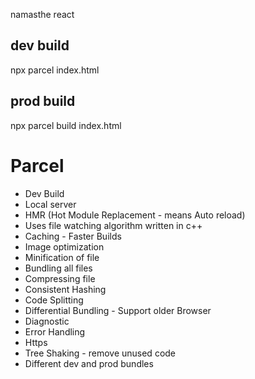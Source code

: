 namasthe react

## dev build

npx parcel index.html

## prod build

npx parcel build index.html

# Parcel

- Dev Build
- Local server
- HMR (Hot Module Replacement - means Auto reload)
- Uses file watching algorithm written in c++
- Caching - Faster Builds
- Image optimization
- Minification of file
- Bundling all files
- Compressing file
- Consistent Hashing
- Code Splitting
- Differential Bundling - Support older Browser
- Diagnostic
- Error Handling
- Https
- Tree Shaking - remove unused code
- Different dev and prod bundles
